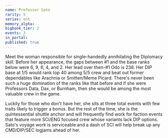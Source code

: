```yaml
---
name: Professor Sato
rarity: 5
series: ent
memory_alpha:
bigbook_tier: 2
events: 3
in_portal:
published: true
---
```


Meet the woman responsible for single-handedly annihilating the Diplomacy skill. Before her appearance, the gaps between #1 and the base ranks below were 6, 9, 6, 4, and 2. Her lead over then-#1 Odo is 238. Her DIP base at 1/5 would rank top 40 among 5/5 crew and beat out former dependables like Arachnia or Smitten/Meme Picard. There's never been such a huge domination of the ranks like that before and if she were Professors Data, Dax, or Burnham, then she would be among the most valuable crew in the game.

Luckily for those who don't have her, she sits at three total events with few traits likely to trigger a bonus. But the rest of the time, she is the quintessential shuttle anchor and will frequently find work for faction events that feature more SCI/ENG focused crew whose variants lack DIP options. Sato's voyage work is serviceable and a dash of SCI will help break up any CMD/DIP/SEC logjams ahead of her.
